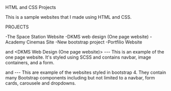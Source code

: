 HTML and CSS Projects

This is a sample websites that I made using HTML and CSS.

PROJECTS

-The Space Station Website
-DKMS web design (One page website)
-Academy Cinemas Site
-New bootstrap project
-Portfilio Website

<The Space Station Website> and
<DKMS Web Design (One page website)> --- This is an example of the one page website. It's styled using SCSS and contains navbar, image containers, and a form.

<Academy Cinemas Site> and
<New Bootstrap project> --- This are example of the websites styled in bootstrap 4. They contain many Bootstrap components including but not limited to a navbar, form cards, carousele and dropdowns.
